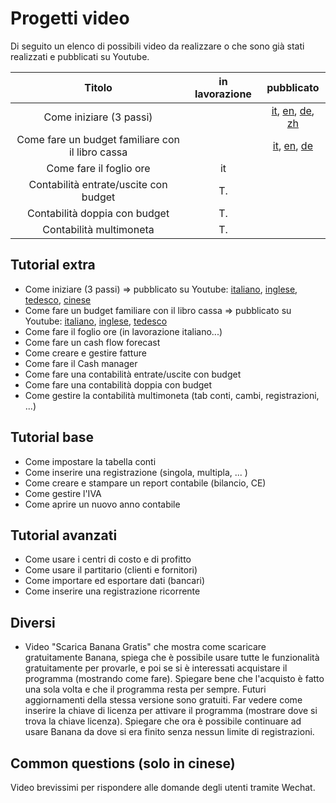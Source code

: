 # Progetti video
Di seguito un elenco di possibili video da realizzare o che sono già stati realizzati e pubblicati su Youtube.


|                      Titolo                      | in lavorazione |   pubblicato   |
|:------------------------------------------------:|:--------------:|:--------------:|
| Come iniziare (3 passi)                          |                | [it](https://www.youtube.com/watch?v=LsAOE54hyWw&t=6s), [en](https://www.youtube.com/watch?v=eq5wnmA6nWo&t=17s), [de](https://www.youtube.com/watch?v=zw2xeNKICqg), [zh](https://www.youtube.com/watch?v=d5yXEEjUA7w) |
| Come fare un budget familiare con il libro cassa |                | [it](https://www.youtube.com/watch?v=y0e9ccijvVs&t=12s), [en](https://www.youtube.com/watch?v=nrlfUI30YL0), [de](https://www.youtube.com/watch?v=GQ35cQRRxjw)     |
| Come fare il foglio ore                          | it             |                |
| Contabilità entrate/uscite con budget                                                 | T.               |                |
| Contabilità doppia con budget                                                 | T.               |                |
| Contabilità multimoneta                                                 | T.               |                |



## Tutorial extra
* Come iniziare (3 passi) => pubblicato su Youtube: [italiano](https://www.youtube.com/watch?v=LsAOE54hyWw&t=6s), [inglese](https://www.youtube.com/watch?v=eq5wnmA6nWo&t=17s), [tedesco](https://www.youtube.com/watch?v=zw2xeNKICqg), [cinese](https://www.youtube.com/watch?v=d5yXEEjUA7w)
* Come fare un budget familiare con il libro cassa => pubblicato su Youtube: [italiano](https://www.youtube.com/watch?v=y0e9ccijvVs&t=12s), [inglese](https://www.youtube.com/watch?v=nrlfUI30YL0), [tedesco](https://www.youtube.com/watch?v=GQ35cQRRxjw)
* Come fare il foglio ore (in lavorazione italiano...)
* Come fare un cash flow forecast
* Come creare e gestire fatture
* Come fare il Cash manager
* Come fare una contabilità entrate/uscite con budget
* Come fare una contabilità doppia con budget
* Come gestire la contabilità multimoneta (tab conti, cambi, registrazioni, ...)

## Tutorial base
* Come impostare la tabella conti
* Come inserire una registrazione (singola, multipla, ... )
* Come creare e stampare un report contabile (bilancio, CE) 
* Come gestire l'IVA
* Come aprire un nuovo anno contabile

## Tutorial avanzati
* Come usare i centri di costo e di profitto
* Come usare il partitario (clienti e fornitori)
* Come importare ed esportare dati (bancari)
* Come inserire una registrazione ricorrente

## Diversi
* Video "Scarica Banana Gratis" che mostra come scaricare gratuitamente Banana, spiega che è possibile usare tutte le funzionalità gratuitamente per provarle, e poi se si è interessati acquistare il programma (mostrando come fare). Spiegare bene che l'acquisto è fatto una sola volta e che il programma resta per sempre. Futuri aggiornamenti della stessa versione sono gratuiti. Far vedere come inserire la chiave di licenza per attivare il programma (mostrare dove si trova la chiave licenza). Spiegare che ora è possibile continuare ad usare Banana da dove si era finito senza nessun limite di registrazioni. 

## Common questions (solo in cinese)
Video brevissimi per rispondere alle domande degli utenti tramite Wechat.
